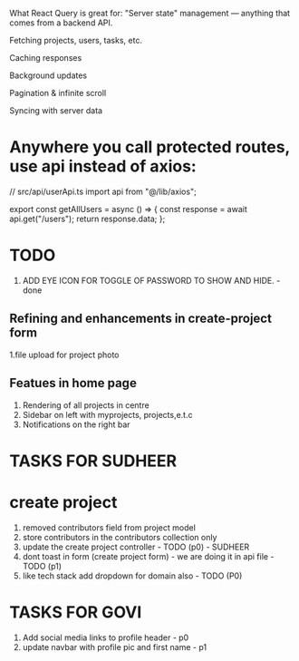 What React Query is great for:
"Server state" management — anything that comes from a backend API.

Fetching projects, users, tasks, etc.

Caching responses

Background updates

Pagination & infinite scroll

Syncing with server data


# Anywhere you call protected routes, use api instead of axios:

// src/api/userApi.ts
import api from "@/lib/axios";

export const getAllUsers = async () => {
  const response = await api.get("/users");
  return response.data;
};

# TODO
1. ADD EYE ICON FOR TOGGLE OF PASSWORD TO SHOW AND HIDE. - done

## Refining and enhancements in create-project form 

1.file upload for project photo

## Featues in home page
1. Rendering of all projects in centre 
2. Sidebar on left with myprojects, projects,e.t.c
3. Notifications on the right bar

# TASKS FOR SUDHEER
# create project 
1. removed contributors field  from project model
2. store contributors in the contributors collection only 
3. update the create project controller - TODO (p0) - SUDHEER
4. dont toast in form (create project form) - we are doing it in api file - TODO (p1)
5. like tech stack add dropdown for domain also - TODO (P0)

# TASKS FOR GOVI

1. Add social media links to profile header - p0
2. update navbar with profile pic and first name - p1 